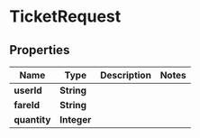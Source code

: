 
# TicketRequest

## Properties
Name | Type | Description | Notes
------------ | ------------- | ------------- | -------------
**userId** | **String** |  | 
**fareId** | **String** |  | 
**quantity** | **Integer** |  | 



